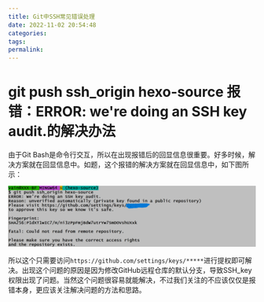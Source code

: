 ```yaml
---
title: Git中SSH常见错误处理
date: 2022-11-02 20:54:48
categories:
tags:
permalink:
---
```


# git push ssh_origin hexo-source 报错：ERROR: we're doing an SSH key audit.的解决办法

由于Git Bash是命令行交互，所以在出现报错后的回显信息很重要。好多时候，解决方案就在回显信息中。如题，这个报错的解决方案就在回显信息中，如下图所示：

![](Git中SSH常见错误处理/这个错误只需要提个权限就可以继续使用了.png)

所以这个只需要访问`https://github.com/settings/keys/*****`进行提权即可解决。出现这个问题的原因是因为修改GitHub远程仓库的默认分支，导致SSH_key权限出现了问题。当然这个问题很容易就能解决，不过我们关注的不应该仅仅是报错本身，更应该关注解决问题的方法和思路。
